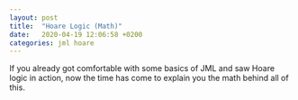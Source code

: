 ```yaml
---
layout: post
title:  "Hoare Logic (Math)"
date:   2020-04-19 12:06:58 +0200
categories: jml hoare
---
```


If you already got comfortable with some basics of JML and saw Hoare logic in action, now the time has come to explain you the math behind all of this.

